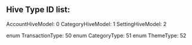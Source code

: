 ## Hive Type ID list:
AccountHiveModel: 0
CategoryHiveModel: 1
SettingHiveModel: 2

enum TransactionType: 50
enum CategoryType: 51
enum ThemeType: 52

